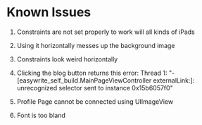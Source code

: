#  Known Issues

1. Constraints are not set properly to work will all kinds of iPads

2. Using it horizontally messes up the background image

3. Constraints look weird horizontally

4. Clicking the blog button returns this error: Thread 1: "-[easywrite_self_build.MainPageViewController externalLink:]: unrecognized selector sent to instance 0x15b6057f0"

5. Profile Page cannot be connected using UIImageView

6. Font is too bland

